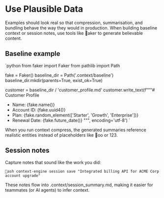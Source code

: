 ﻿# Use Plausible Data

Examples should look real so that compression, summarisation, and bundling behave the way they would in production. When building baseline context or session notes, use tools like aker to generate believable content.

## Baseline example

`python
from faker import Faker
from pathlib import Path

fake = Faker()
baseline_dir = Path('.context/baseline')
baseline_dir.mkdir(parents=True, exist_ok=True)

customer = baseline_dir / 'customer_profile.md'
customer.write_text(f"""# Customer Profile

- Name: {fake.name()}
- Account ID: {fake.uuid4()}
- Plan: {fake.random_element(['Starter', 'Growth', 'Enterprise'])}
- Renewal Date: {fake.future_date()}
""", encoding='utf-8')
`

When you run context compress, the generated summaries reference realistic entities instead of placeholders like oo or 123.

## Session notes

Capture notes that sound like the work you did:

`ash
context-engine session save "Integrated billing API for ACME Corp account upgrade"
`

These notes flow into .context/session_summary.md, making it easier for teammates (or AI agents) to infer context.
